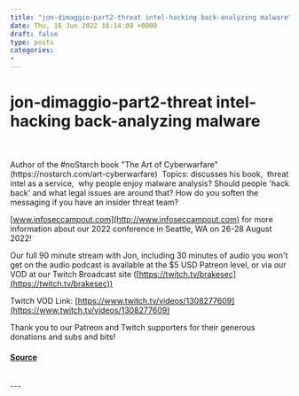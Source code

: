 ```yaml
---
title: "jon-dimaggio-part2-threat intel-hacking back-analyzing malware"
date: Thu, 16 Jun 2022 18:14:09 +0000
draft: false
type: posts
categories: 
- 
---
```

# jon-dimaggio-part2-threat intel-hacking back-analyzing malware

<br/>

<br/>
Author of the #noStarch book "The Art of Cyberwarfare" (https://nostarch.com/art-cyberwarfare)   
Topics:  
discusses his book,   
threat intel as a service,   
why people enjoy malware analysis?  
Should people 'hack back' and what legal issues are around that?  
How do you soften the messaging if you have an insider threat team?

[www.infoseccampout.com](http://www.infoseccampout.com) for more information about our 2022 conference in Seattle, WA on 26-28 August 2022!

Our full 90 minute stream with Jon, including 30 minutes of audio you won't get on the audio podcast is available at the $5 USD Patreon level, or via our VOD at our Twitch Broadcast site ([https://twitch.tv/brakesec](https://twitch.tv/brakesec))  
  
  
  
Twitch VOD Link: [https://www.twitch.tv/videos/1308277609](https://www.twitch.tv/videos/1308277609)

Thank you to our Patreon and Twitch supporters for their generous donations and subs and bits!

#### [Source](http://brakeingsecurity.com/jon-dimaggio-part2-threat-intel-hacking-back-analyzing-malware)

<br/>
---
